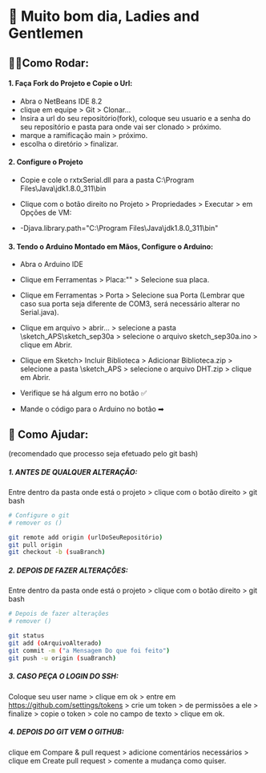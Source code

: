 # 🧐 Muito bom dia, Ladies and Gentlemen


## 👷‍♂️Como Rodar:

#### 1. Faça Fork do Projeto e Copie o Url:

- Abra o NetBeans IDE 8.2
- clique em equipe > Git > Clonar... 
- Insira a url do seu repositório(fork), coloque seu usuario e a senha do seu repositório e pasta para onde vai ser clonado >  próximo.
- marque a ramificação main > próximo.
- escolha o diretório > finalizar.

#### 2. Configure o Projeto

- Copie e cole o rxtxSerial.dll para a pasta C:\Program Files\Java\jdk1.8.0_311\bin

- Clique com o botão direito no Projeto > Propriedades > Executar > em Opções de VM:

- -Djava.library.path="C:\Program Files\Java\jdk1.8.0_311\bin"

  

#### 3. Tendo o Arduino Montado em Mãos, Configure o Arduino:

- Abra o Arduino IDE 

- Clique em Ferramentas > Placa:"" > Selecione sua placa.

- Clique em Ferramentas > Porta > Selecione sua Porta (Lembrar que caso sua porta seja diferente de COM3, será necessário alterar no Serial.java).

- Clique em arquivo > abrir... > selecione a pasta \sketch_APS\sketch_sep30a > selecione o arquivo sketch_sep30a.ino > clique em Abrir.

- Clique em Sketch> Incluir Biblioteca > Adicionar Biblioteca.zip > selecione a pasta \sketch_APS > selecione o arquivo DHT.zip > clique em Abrir.

- Verifique se há algum erro no botão ✅

- Mande o código para o Arduino no botão ➡

  


## 🥳 Como Ajudar:

(recomendado que processo seja efetuado pelo git bash)



##### 1. ANTES DE QUALQUER ALTERAÇÃO:

Entre dentro da pasta onde está o projeto > clique com o botão direito > git bash

``````bash
# Configure o git
# remover os ()

git remote add origin (urlDoSeuRepositório)
git pull origin
git checkout -b (suaBranch)

``````


##### 2. DEPOIS DE FAZER ALTERAÇÕES:

Entre dentro da pasta onde está o projeto > clique com o botão direito > git bash

``````bash
# Depois de fazer alterações
# remover ()

git status
git add (oArquivoAlterado)
git commit -m ("a Mensagem Do que foi feito")
git push -u origin (suaBranch)
``````


##### 3. CASO PEÇA O LOGIN DO SSH:

Coloque seu user name > clique em ok > entre em https://github.com/settings/tokens > crie um token > de permissões a ele > finalize > copie o token > cole no campo de texto > clique em ok.



##### 4. DEPOIS DO GIT VEM O GITHUB:

clique em Compare & pull request > adicione comentários necessários > clique em Create pull request > comente a mudança como quiser.

